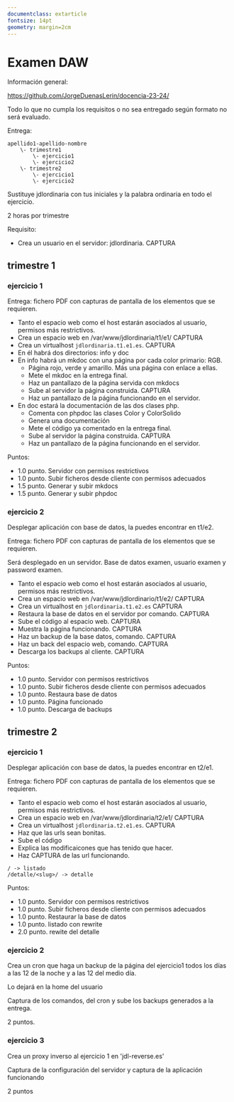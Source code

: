 ```yaml
---
documentclass: extarticle
fontsize: 14pt
geometry: margin=2cm
---
```


# Examen DAW

Información general:

https://github.com/JorgeDuenasLerin/docencia-23-24/

Todo lo que no cumpla los requisitos o no sea entregado según formato no será evaluado.

Entrega:

```
apellido1-apellido-nombre
    \- trimestre1
        \- ejercicio1
        \- ejercicio2
    \- trimestre2
        \- ejercicio1
        \- ejercicio2
```

Sustituye jdlordinaria con tus iniciales y la palabra ordinaria en todo el ejercicio.

2 horas por trimestre

Requisito:

- Crea un usuario en el servidor: jdlordinaria. CAPTURA

## trimestre 1

### ejercicio 1

Entrega: fichero PDF con capturas de pantalla de los elementos que se requieren.

- Tanto el espacio web como el host estarán asociados al usuario, permisos más restrictivos.
- Crea un espacio web en /var/www/jdlordinaria/t1/e1/ CAPTURA
- Crea un virtualhost ```jdlordinaria.t1.e1.es```. CAPTURA
- En él habrá dos directorios: info y doc
- En info habrá un mkdoc con una página por cada color primario: RGB.
    - Página rojo, verde y amarillo. Más una página con enlace a ellas.
    - Mete el mkdoc en la entrega final.
    - Haz un pantallazo de la página servida con mkdocs
    - Sube al servidor la página construida. CAPTURA
    - Haz un pantallazo de la página funcionando en el servidor.
- En doc estará la documentación de las dos clases php.
    - Comenta con phpdoc las clases Color y ColorSolido
    - Genera una documentación
    - Mete el código ya comentado en la entrega final.
    - Sube al servidor la página construida. CAPTURA
    - Haz un pantallazo de la página funcionando en el servidor.

Puntos: 

- 1.0 punto. Servidor con permisos restrictivos
- 1.0 punto. Subir ficheros desde cliente con permisos adecuados
- 1.5 punto. Generar y subir mkdocs
- 1.5 punto. Generar y subir phpdoc

### ejercicio 2

Desplegar aplicación con base de datos, la puedes encontrar en t1/e2.

Entrega: fichero PDF con capturas de pantalla de los elementos que se requieren.

Será desplegado en un servidor. Base de datos examen, usuario examen y password examen.

- Tanto el espacio web como el host estarán asociados al usuario, permisos más restrictivos.
- Crea un espacio web en /var/www/jdlordinario/t1/e2/ CAPTURA
- Crea un virtualhost en ```jdlordinaria.t1.e2.es```  CAPTURA
- Restaura la base de datos en el servidor por comando. CAPTURA
- Sube el código al espacio web. CAPTURA
- Muestra la página funcionando. CAPTURA
- Haz un backup de la base datos, comando. CAPTURA
- Haz un back del espacio web, comando. CAPTURA
- Descarga los backups al cliente. CAPTURA

Puntos:

- 1.0 punto. Servidor con permisos restrictivos
- 1.0 punto. Subir ficheros desde cliente con permisos adecuados
- 1.0 punto. Restaura base de datos
- 1.0 punto. Página funcionado
- 1.0 punto. Descarga de backups

## trimestre 2

### ejercicio 1

Desplegar aplicación con base de datos, la puedes encontrar en t2/e1.

Entrega: fichero PDF con capturas de pantalla de los elementos que se requieren.

- Tanto el espacio web como el host estarán asociados al usuario, permisos más restrictivos.
- Crea un espacio web en /var/www/jdlordinaria/t2/e1/ CAPTURA
- Crea un virtualhost ```jdlordinaria.t2.e1.es```. CAPTURA
- Haz que las urls sean bonitas.
- Sube el código
- Explica las modificaicones que has tenido que hacer.
- Haz CAPTURA de las url funcionando.

```
/ -> listado
/detalle/<slug>/ -> detalle
```

Puntos:

- 1.0 punto. Servidor con permisos restrictivos
- 1.0 punto. Subir ficheros desde cliente con permisos adecuados
- 1.0 punto. Restaurar la base de datos
- 1.0 punto. listado con rewrite
- 2.0 punto. rewite del detalle 

### ejercicio 2

Crea un cron que haga un backup de la página del ejercicio1 todos los días a las 12 de la noche y a las 12 del medio día.

Lo dejará en la home del usuario

Captura de los comandos, del cron y sube los backups generados a la entrega.

2 puntos.

### ejercicio 3

Crea un proxy inverso al ejercicio 1 en 'jdl-reverse.es'

Captura de la configuración del servidor y captura de la aplicación funcionando

2 puntos